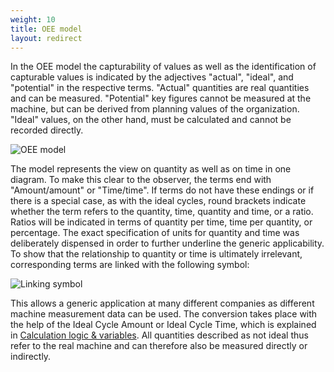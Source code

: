 ```yaml
---
weight: 10
title: OEE model
layout: redirect
---
```


In the OEE model the capturability of values as well as the identification of capturable values is indicated by the adjectives "actual", "ideal", and "potential" in the respective terms. "Actual" quantities are real quantities and can be measured. "Potential" key figures cannot be measured at the machine, but can be derived from planning values of the organization. "Ideal" values, on the other hand, must be calculated and cannot be recorded directly.

![OEE model](/images/oee/theory/theory-oee-model.png)

The model represents the view on quantity as well as on time in one diagram. To make this clear to the observer, the terms end with "Amount/amount" or "Time/time". If terms do not have these endings or if there is a special case, as with the ideal cycles, round brackets indicate whether the term refers to the quantity, time, quantity and time, or a ratio. Ratios will be indicated in terms of quantity per time, time per quantity, or percentage. The exact specification of units for quantity and time was deliberately dispensed in order to further underline the generic applicability. To show that the relationship to quantity or time is ultimately irrelevant, corresponding terms are linked with the following symbol:

![Linking symbol](/images/oee/theory/theory-linking-symbol.png)

This allows a generic application at many different companies as different machine measurement data can be used. The conversion takes place with the help of the Ideal Cycle Amount or Ideal Cycle Time, which is explained in [Calculation logic & variables](#calculation). All quantities described as not ideal thus refer to the real machine and can therefore also be measured directly or indirectly.
